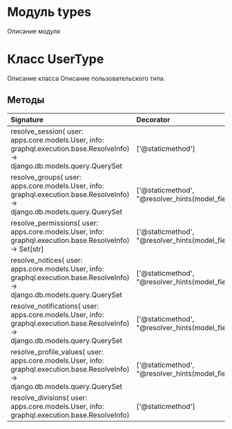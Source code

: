 # Модуль types

Описание модуля

# Класс UserType

Описание класса Описание пользовательского типа.

## Методы

| Signature                                                                                                                         | Decorator                                                            | Docstring |
| :-------------------------------------------------------------------------------------------------------------------------------- | :------------------------------------------------------------------- | :-------- |
| resolve_session( user: apps.core.models.User, info: graphql.execution.base.ResolveInfo) -> django.db.models.query.QuerySet        | ['@staticmethod']                                                    |           |
| resolve_groups( user: apps.core.models.User, info: graphql.execution.base.ResolveInfo) -> django.db.models.query.QuerySet         | ['@staticmethod', "@resolver_hints(model_field='groups')"]           |           |
| resolve_permissions( user: apps.core.models.User, info: graphql.execution.base.ResolveInfo) -> Set[str]                           | ['@staticmethod', "@resolver_hints(model_field='user_permissions')"] |           |
| resolve_notices( user: apps.core.models.User, info: graphql.execution.base.ResolveInfo) -> django.db.models.query.QuerySet        | ['@staticmethod', "@resolver_hints(model_field='notice_set')"]       |           |
| resolve_notifications( user: apps.core.models.User, info: graphql.execution.base.ResolveInfo) -> django.db.models.query.QuerySet  | ['@staticmethod', "@resolver_hints(model_field='notification_set')"] |           |
| resolve_profile_values( user: apps.core.models.User, info: graphql.execution.base.ResolveInfo) -> django.db.models.query.QuerySet | ['@staticmethod', "@resolver_hints(model_field='profilevalue_set')"] |           |
| resolve_divisions( user: apps.core.models.User, info: graphql.execution.base.ResolveInfo)                                         | ['@staticmethod']                                                    |           |